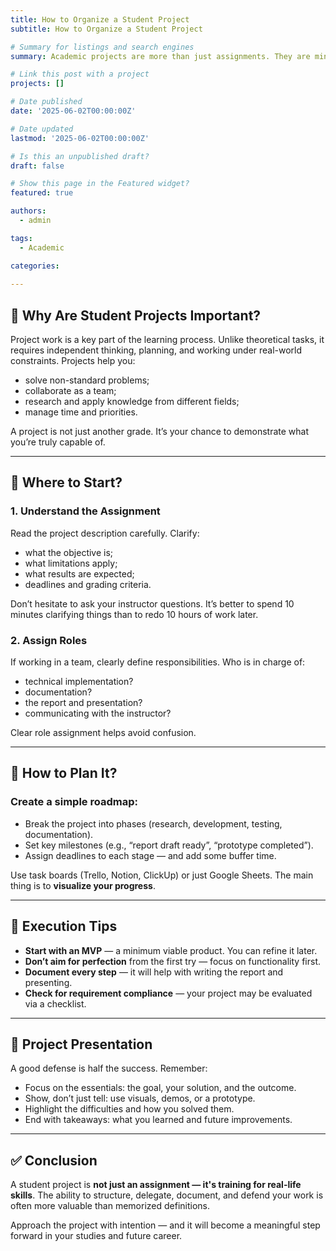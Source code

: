 ```yaml
---
title: How to Organize a Student Project
subtitle: How to Organize a Student Project

# Summary for listings and search engines
summary: Academic projects are more than just assignments. They are mini-models of real work. Here's how to approach a project properly and stay on track with deadlines.

# Link this post with a project
projects: []

# Date published
date: '2025-06-02T00:00:00Z'

# Date updated
lastmod: '2025-06-02T00:00:00Z'

# Is this an unpublished draft?
draft: false

# Show this page in the Featured widget?
featured: true

authors:
  - admin

tags:
  - Academic

categories:
  
---
```


## 🎯 Why Are Student Projects Important?

Project work is a key part of the learning process. Unlike theoretical tasks, it requires independent thinking, planning, and working under real-world constraints. Projects help you:

- solve non-standard problems;  
- collaborate as a team;  
- research and apply knowledge from different fields;  
- manage time and priorities.

A project is not just another grade. It’s your chance to demonstrate what you’re truly capable of.

---

## 🧭 Where to Start?

### 1. **Understand the Assignment**
Read the project description carefully. Clarify:
- what the objective is;  
- what limitations apply;  
- what results are expected;  
- deadlines and grading criteria.

Don’t hesitate to ask your instructor questions. It’s better to spend 10 minutes clarifying things than to redo 10 hours of work later.

### 2. **Assign Roles**
If working in a team, clearly define responsibilities. Who is in charge of:
- technical implementation?  
- documentation?  
- the report and presentation?  
- communicating with the instructor?

Clear role assignment helps avoid confusion.

---

## 📆 How to Plan It?

### Create a simple roadmap:
- Break the project into phases (research, development, testing, documentation).  
- Set key milestones (e.g., “report draft ready”, “prototype completed”).  
- Assign deadlines to each stage — and add some buffer time.

Use task boards (Trello, Notion, ClickUp) or just Google Sheets. The main thing is to **visualize your progress**.

---

## 🧠 Execution Tips

- **Start with an MVP** — a minimum viable product. You can refine it later.  
- **Don’t aim for perfection** from the first try — focus on functionality first.  
- **Document every step** — it will help with writing the report and presenting.  
- **Check for requirement compliance** — your project may be evaluated via a checklist.

---

## 📣 Project Presentation

A good defense is half the success. Remember:

- Focus on the essentials: the goal, your solution, and the outcome.  
- Show, don’t just tell: use visuals, demos, or a prototype.  
- Highlight the difficulties and how you solved them.  
- End with takeaways: what you learned and future improvements.

---

## ✅ Conclusion

A student project is **not just an assignment — it's training for real-life skills**. The ability to structure, delegate, document, and defend your work is often more valuable than memorized definitions.

Approach the project with intention — and it will become a meaningful step forward in your studies and future career.

